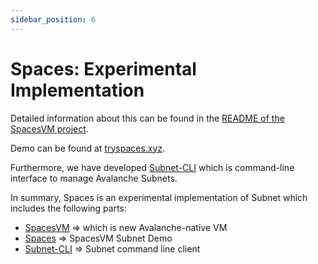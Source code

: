 ```yaml
---
sidebar_position: 6
---
```


# Spaces: Experimental Implementation

Detailed information about this can be found in the [README of the SpacesVM project](https://github.com/ava-labs/spacesvm#spaces-virtual-machine-spacesvm).

Demo can be found at [tryspaces.xyz](https://tryspaces.xyz/).

Furthermore, we have developed [Subnet-CLI](https://github.com/ava-labs/subnet-cli) which is
command-line interface to manage Avalanche Subnets.

In summary, Spaces is an experimental implementation of Subnet which includes the following parts:

- [SpacesVM](https://github.com/ava-labs/spacesvm) => which is new Avalanche-native VM
- [Spaces](https://github.com/ava-labs/spacesvm-js) => SpacesVM Subnet Demo
- [Subnet-CLI](https://github.com/ava-labs/subnet-cli) => Subnet command line client
